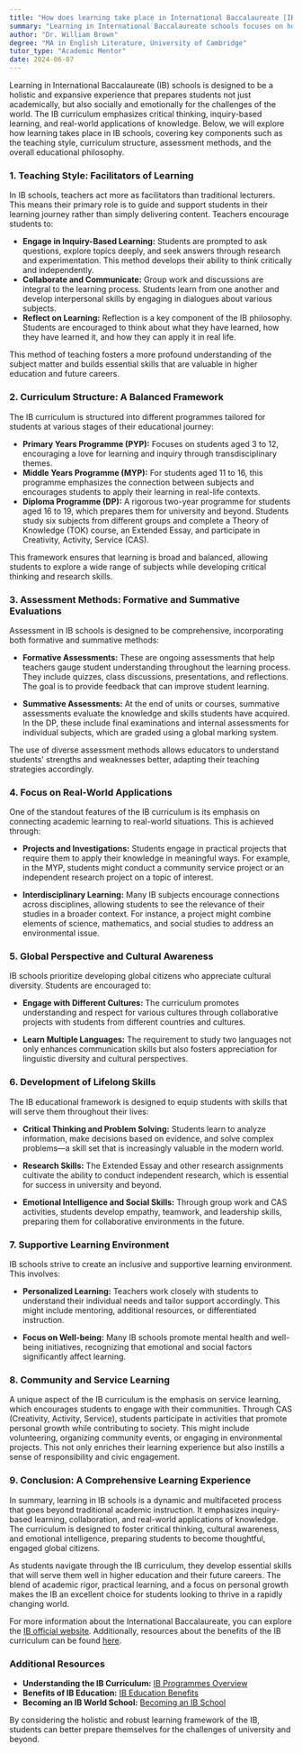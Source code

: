 ```yaml
---
title: "How does learning take place in International Baccalaureate [IB] schools?"
summary: "Learning in International Baccalaureate schools focuses on holistic education, emphasizing critical thinking, inquiry-based learning, and real-world applications."
author: "Dr. William Brown"
degree: "MA in English Literature, University of Cambridge"
tutor_type: "Academic Mentor"
date: 2024-06-07
---
```


Learning in International Baccalaureate (IB) schools is designed to be a holistic and expansive experience that prepares students not just academically, but also socially and emotionally for the challenges of the world. The IB curriculum emphasizes critical thinking, inquiry-based learning, and real-world applications of knowledge. Below, we will explore how learning takes place in IB schools, covering key components such as the teaching style, curriculum structure, assessment methods, and the overall educational philosophy.

### 1. Teaching Style: Facilitators of Learning

In IB schools, teachers act more as facilitators than traditional lecturers. This means their primary role is to guide and support students in their learning journey rather than simply delivering content. Teachers encourage students to:

- **Engage in Inquiry-Based Learning:** Students are prompted to ask questions, explore topics deeply, and seek answers through research and experimentation. This method develops their ability to think critically and independently.
- **Collaborate and Communicate:** Group work and discussions are integral to the learning process. Students learn from one another and develop interpersonal skills by engaging in dialogues about various subjects.
- **Reflect on Learning:** Reflection is a key component of the IB philosophy. Students are encouraged to think about what they have learned, how they have learned it, and how they can apply it in real life.

This method of teaching fosters a more profound understanding of the subject matter and builds essential skills that are valuable in higher education and future careers.

### 2. Curriculum Structure: A Balanced Framework

The IB curriculum is structured into different programmes tailored for students at various stages of their educational journey:

- **Primary Years Programme (PYP):** Focuses on students aged 3 to 12, encouraging a love for learning and inquiry through transdisciplinary themes.
- **Middle Years Programme (MYP):** For students aged 11 to 16, this programme emphasizes the connection between subjects and encourages students to apply their learning in real-life contexts.
- **Diploma Programme (DP):** A rigorous two-year programme for students aged 16 to 19, which prepares them for university and beyond. Students study six subjects from different groups and complete a Theory of Knowledge (TOK) course, an Extended Essay, and participate in Creativity, Activity, Service (CAS).

This framework ensures that learning is broad and balanced, allowing students to explore a wide range of subjects while developing critical thinking and research skills.

### 3. Assessment Methods: Formative and Summative Evaluations

Assessment in IB schools is designed to be comprehensive, incorporating both formative and summative methods:

- **Formative Assessments:** These are ongoing assessments that help teachers gauge student understanding throughout the learning process. They include quizzes, class discussions, presentations, and reflections. The goal is to provide feedback that can improve student learning.
  
- **Summative Assessments:** At the end of units or courses, summative assessments evaluate the knowledge and skills students have acquired. In the DP, these include final examinations and internal assessments for individual subjects, which are graded using a global marking system.

The use of diverse assessment methods allows educators to understand students' strengths and weaknesses better, adapting their teaching strategies accordingly.

### 4. Focus on Real-World Applications

One of the standout features of the IB curriculum is its emphasis on connecting academic learning to real-world situations. This is achieved through:

- **Projects and Investigations:** Students engage in practical projects that require them to apply their knowledge in meaningful ways. For example, in the MYP, students might conduct a community service project or an independent research project on a topic of interest.

- **Interdisciplinary Learning:** Many IB subjects encourage connections across disciplines, allowing students to see the relevance of their studies in a broader context. For instance, a project might combine elements of science, mathematics, and social studies to address an environmental issue.

### 5. Global Perspective and Cultural Awareness

IB schools prioritize developing global citizens who appreciate cultural diversity. Students are encouraged to:

- **Engage with Different Cultures:** The curriculum promotes understanding and respect for various cultures through collaborative projects with students from different countries and cultures.

- **Learn Multiple Languages:** The requirement to study two languages not only enhances communication skills but also fosters appreciation for linguistic diversity and cultural perspectives.

### 6. Development of Lifelong Skills

The IB educational framework is designed to equip students with skills that will serve them throughout their lives:

- **Critical Thinking and Problem Solving:** Students learn to analyze information, make decisions based on evidence, and solve complex problems—a skill set that is increasingly valuable in the modern world.

- **Research Skills:** The Extended Essay and other research assignments cultivate the ability to conduct independent research, which is essential for success in university and beyond.

- **Emotional Intelligence and Social Skills:** Through group work and CAS activities, students develop empathy, teamwork, and leadership skills, preparing them for collaborative environments in the future.

### 7. Supportive Learning Environment

IB schools strive to create an inclusive and supportive learning environment. This involves:

- **Personalized Learning:** Teachers work closely with students to understand their individual needs and tailor support accordingly. This might include mentoring, additional resources, or differentiated instruction.

- **Focus on Well-being:** Many IB schools promote mental health and well-being initiatives, recognizing that emotional and social factors significantly affect learning.

### 8. Community and Service Learning

A unique aspect of the IB curriculum is the emphasis on service learning, which encourages students to engage with their communities. Through CAS (Creativity, Activity, Service), students participate in activities that promote personal growth while contributing to society. This might include volunteering, organizing community events, or engaging in environmental projects. This not only enriches their learning experience but also instills a sense of responsibility and civic engagement.

### 9. Conclusion: A Comprehensive Learning Experience

In summary, learning in IB schools is a dynamic and multifaceted process that goes beyond traditional academic instruction. It emphasizes inquiry-based learning, collaboration, and real-world applications of knowledge. The curriculum is designed to foster critical thinking, cultural awareness, and emotional intelligence, preparing students to become thoughtful, engaged global citizens.

As students navigate through the IB curriculum, they develop essential skills that will serve them well in higher education and their future careers. The blend of academic rigor, practical learning, and a focus on personal growth makes the IB an excellent choice for students looking to thrive in a rapidly changing world.

For more information about the International Baccalaureate, you can explore the [IB official website](https://www.ibo.org/about-the-ib/). Additionally, resources about the benefits of the IB curriculum can be found [here](https://www.ibo.org/benefits/benefits-for-schools/).

### Additional Resources

- **Understanding the IB Curriculum:** [IB Programmes Overview](https://www.ibo.org/programmes/)
- **Benefits of IB Education:** [IB Education Benefits](https://www.ibo.org/benefits/)
- **Becoming an IB World School:** [Becoming an IB School](https://www.ibo.org/become-an-ib-school/moving-forward-as-an-ib-world-school/)

By considering the holistic and robust learning framework of the IB, students can better prepare themselves for the challenges of university and beyond.
    